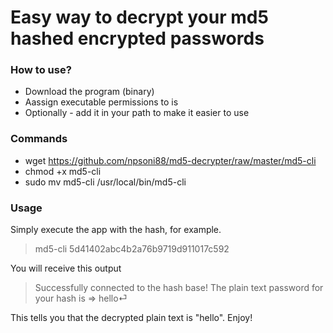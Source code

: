 # Easy way to decrypt your md5 hashed encrypted passwords

### How to use?
* Download the program (binary)
* Aassign executable permissions to is
* Optionally - add it in your path to make it easier to use

### Commands 
* wget https://github.com/npsoni88/md5-decrypter/raw/master/md5-cli
* chmod +x md5-cli
* sudo mv md5-cli /usr/local/bin/md5-cli

### Usage
Simply execute the app with the hash, for example.

> md5-cli 5d41402abc4b2a76b9719d911017c592

You will receive this output
> Successfully connected to the hash base!
> The plain text password for your hash is => hello⏎

This tells you that the decrypted plain text is "hello". Enjoy!